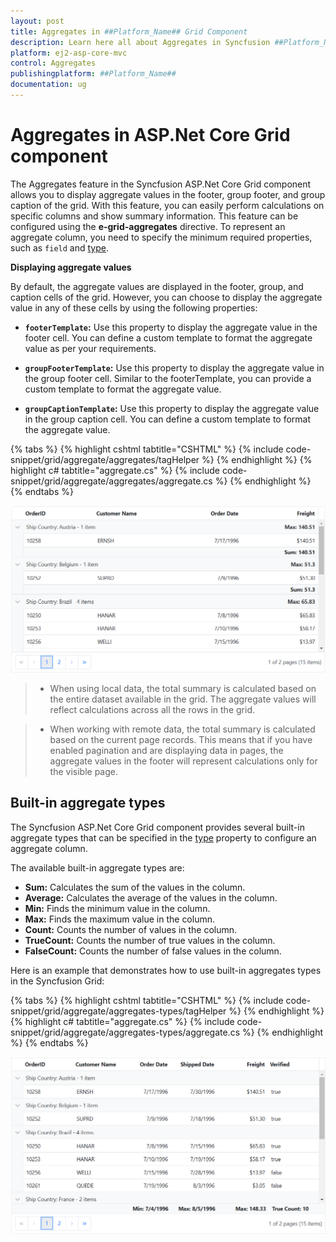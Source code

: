 ```yaml
---
layout: post
title: Aggregates in ##Platform_Name## Grid Component
description: Learn here all about Aggregates in Syncfusion ##Platform_Name## Grid component of Syncfusion Essential JS 2 and more.
platform: ej2-asp-core-mvc
control: Aggregates
publishingplatform: ##Platform_Name##
documentation: ug
---
```


# Aggregates in ASP.Net Core Grid component

The Aggregates feature in the Syncfusion ASP.Net Core Grid component allows you to display aggregate values in the footer, group footer, and group caption of the grid. With this feature, you can easily perform calculations on specific columns and show summary information. This feature can be configured using the **e-grid-aggregates** directive. To represent an aggregate column, you need to specify the minimum required properties, such as `field` and [type](https://help.syncfusion.com/cr/aspnetcore-js2/Syncfusion.EJ2.Grids.AggregateType.html).

**Displaying aggregate values**

By default, the aggregate values are displayed in the footer, group, and caption cells of the grid. However, you can choose to display the aggregate value in any of these cells by using the following properties:

* **`footerTemplate`:** Use this property to display the aggregate value in the footer cell. You can define a custom template to format the aggregate value as per your requirements.

* **`groupFooterTemplate`:** Use this property to display the aggregate value in the group footer cell. Similar to the footerTemplate, you can provide a custom template to format the aggregate value.

* **`groupCaptionTemplate`:** Use this property to display the aggregate value in the group caption cell. You can define a custom template to format the aggregate value.

{% tabs %}
{% highlight cshtml tabtitle="CSHTML" %}
{% include code-snippet/grid/aggregate/aggregates/tagHelper %}
{% endhighlight %}
{% highlight c# tabtitle="aggregate.cs" %}
{% include code-snippet/grid/aggregate/aggregates/aggregate.cs %}
{% endhighlight %}
{% endtabs %}

![Aggregates](../../images/aggregates/aggregates.png)

> * When using local data, the total summary is calculated based on the entire dataset available in the grid. The aggregate values will reflect calculations across all the rows in the grid.

> * When working with remote data, the total summary is calculated based on the current page records. This means that if you have enabled pagination and are displaying data in pages, the aggregate values in the footer will represent calculations only for the visible page.

## Built-in aggregate types

The Syncfusion ASP.Net Core Grid component provides several built-in aggregate types that can be specified in the [type](https://help.syncfusion.com/cr/aspnetcore-js2/Syncfusion.EJ2.Grids.AggregateType.html) property to configure an aggregate column.

The available built-in aggregate types are:

* **Sum:** Calculates the sum of the values in the column.
* **Average:** Calculates the average of the values in the column.
* **Min:** Finds the minimum value in the column.
* **Max:** Finds the maximum value in the column.
* **Count:** Counts the number of values in the column.
* **TrueCount:** Counts the number of true values in the column.
* **FalseCount:** Counts the number of false values in the column.

Here is an example that demonstrates how to use built-in aggregates types in the Syncfusion Grid:

{% tabs %}
{% highlight cshtml tabtitle="CSHTML" %}
{% include code-snippet/grid/aggregate/aggregates-types/tagHelper %}
{% endhighlight %}
{% highlight c# tabtitle="aggregate.cs" %}
{% include code-snippet/grid/aggregate/aggregates-types/aggregate.cs %}
{% endhighlight %}
{% endtabs %}

![Built-in aggregate types](../../images/aggregates/aggregate-types.png)